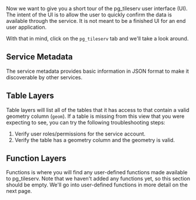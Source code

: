 Now we want to give you a short tour of the pg_tileserv user interface (UI). The intent of the UI is to allow the user to quickly confirm the data is available through the service. It is not meant to be a finished UI for an end user application. 

With that in mind, click on the ```pg_tileserv``` tab and we'll take a look around.

## Service Metadata

The service metadata provides basic information in JSON format to make it discoverable by other services. 

## Table Layers

Table layers will list all of the tables that it has access to that contain a valid geometry column (```geom```). If a table is missing from this view that you were expecting to see, you can try the following troubleshooting steps:  

1. Verify user roles/permissions for the service account.  
2. Verify the table has a geometry column and the geometry is valid. 

## Function Layers

Functions is where you will find any user-defined functions made available to pg_tileserv. Note that we haven't added any functions yet, so this section should be empty. We'll go into user-defined functions in more detail on the next page. 
